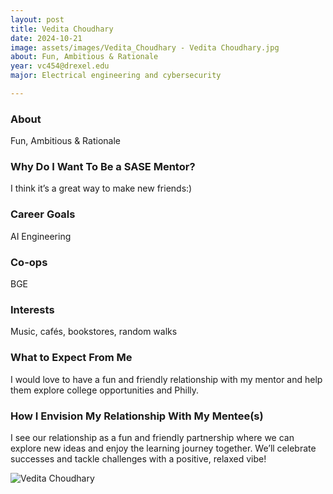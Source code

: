 ```yaml
---
layout: post
title: Vedita Choudhary 
date: 2024-10-21
image: assets/images/Vedita_Choudhary - Vedita Choudhary.jpg
about: Fun, Ambitious & Rationale 
year: vc454@drexel.edu
major: Electrical engineering and cybersecurity 

---
```


### About

Fun, Ambitious & Rationale 

### Why Do I Want To Be a SASE Mentor?

I think it’s a great way to make new friends:)

### Career Goals

AI Engineering 

### Co-ops

BGE

### Interests

Music, cafés, bookstores, random walks

### What to Expect From Me

I would love to have a fun and friendly relationship with my mentor and help them explore college opportunities and Philly.

### How I Envision My Relationship With My Mentee(s) 

I see our relationship as a fun and friendly partnership where we can explore new ideas and enjoy the learning journey together. We’ll celebrate successes and tackle challenges with a positive, relaxed vibe!

<div class="text-center my-5">
    <img src="https://sase-drexel.github.io/mentorship-2024/assets/images/Vedita_Choudhary - Vedita Choudhary.jpg" alt="Vedita Choudhary" class="rounded post-img" />
</div>
